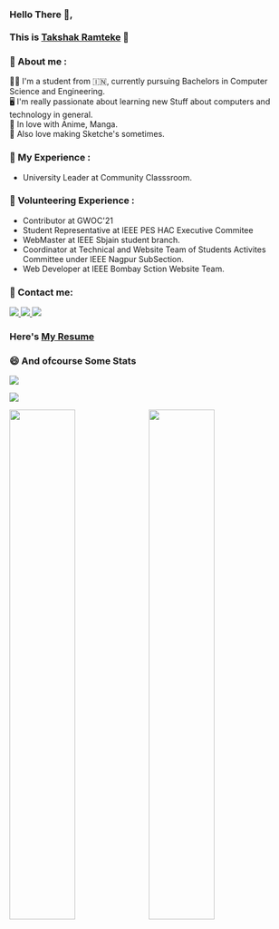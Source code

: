 ### Hello There :wave:, <br/> <br/>This is [Takshak Ramteke](https://takshakramteke.github.io) 🤠

### 👏 About me :

👨‍🎓 I'm a student from :india:, currently pursuing Bachelors in Computer Science and Engineering.<br/>
🖥️ I'm really passionate about learning new Stuff about computers and technology in general.<br/>
💙 In love with Anime, Manga.<br/>
🎨 Also love making Sketche's sometimes.

### 🦾 My Experience :

- University Leader at Community Classsroom.<br/>

### 🙌 Volunteering Experience :

- Contributor at GWOC'21 <br/>
- Student Representative at IEEE PES HAC Executive Commitee <br/>
- WebMaster at IEEE Sbjain student branch.<br/>
- Coordinator at Technical and Website Team of Students Activites Committee under IEEE Nagpur SubSection.<br/>
- Web Developer at IEEE Bombay Sction Website Team.<br/>

### 🤙 Contact me:

<a href="https://www.linkedin.com/in/takshak-ramteke-15b840206/">
    <img src="https://img.shields.io/badge/linkedin-%230077B5.svg?&style=for-the-badge&logo=linkedin&logoColor=white" />
</a>

<a href="takshakramteke0708@gmail.com?subject=Hello%20Takshak,">
    <img src="https://img.shields.io/badge/gmail-%23D14836.svg?&style=for-the-badge&logo=gmail&logoColor=white" />
</a>

<a href="https://twitter.com/TakshakRamteker">
    <img src="https://img.shields.io/badge/twitter-%231DA1F2.svg?&style=for-the-badge&logo=twitter&logoColor=white" />
</a>

<br/>

### Here's [My Resume](https://drive.google.com/file/d/16SiIBa21io3jGjcAN57uQb9A1t9srUnr/view?usp=sharing)

### 😄 And ofcourse Some Stats
<img src="https://komarev.com/ghpvc/?username=TakshakRamteke&style=flat&color=blue">
<p>
    <img src="https://github-readme-stats.vercel.app/api/top-langs/?username=TakshakRamteke&langs_count=8&theme=tokyonight">
</p>
<p>
    <img width=48% src="https://github-readme-stats.vercel.app/api?username=TakshakRamteke&show_icons=true&theme=tokyonight" />
    <img width=48% src="https://github-readme-streak-stats.herokuapp.com/?user=TakshakRamteke&theme=tokyonight" />
</p>
